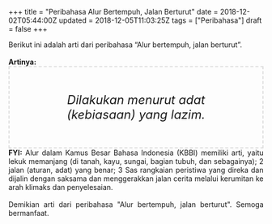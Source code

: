 +++
title = "Peribahasa Alur Bertempuh, Jalan Berturut"
date = 2018-12-02T05:44:00Z
updated = 2018-12-05T11:03:25Z
tags = ["Peribahasa"]
draft = false
+++

<div dir="ltr" style="text-align: left;" trbidi="on"><div style="text-align: justify;">Berikut ini adalah arti dari peribahasa “Alur bertempuh, jalan berturut”.</div><br /><div style="text-align: justify;"><b>Artinya:</b></div><div style="border: 2px dashed #ddd; font-size: 24px; height: auto; margin: 0 auto; padding: 50px; text-align: center; width: auto;"><i>Dilakukan menurut adat (kebiasaan) yang lazim.</i></div><div style="text-align: justify;"><b>FYI:</b> Alur dalam Kamus Besar Bahasa Indonesia (KBBI) memiliki arti, yaitu lekuk memanjang (di tanah, kayu, sungai, bagian tubuh, dan sebagainya); 2 jalan (aturan, adat) yang benar; 3 Sas rangkaian peristiwa yang direka dan dijalin dengan saksama dan menggerakkan jalan cerita melalui kerumitan ke arah klimaks dan penyelesaian.<br /><br /></div><div style="text-align: justify;">Demikian arti dari peribahasa "Alur bertempuh, jalan berturut". Semoga bermanfaat. </div></div>
